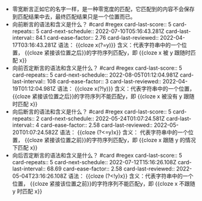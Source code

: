 - 零宽断言正如它的名字一样，是一种零宽度的匹配，它匹配到的内容不会保存到匹配结果中去，最终匹配结果只是一个位置而已。
- 向前断言的语法和含义是什么？ #card #regex
  card-last-score:: 5
  card-repeats:: 5
  card-next-schedule:: 2022-07-10T05:16:43.281Z
  card-last-interval:: 84.1
  card-ease-factor:: 2.76
  card-last-reviewed:: 2022-04-17T03:16:43.281Z
  语法： {{cloze x(?=y)}} 
  含义：代表字符串中的一个位置， {{cloze 紧接该位置之后}}的字符序列匹配y，即 {{cloze x 被 y 跟随时匹配 x}}
- 向前否定断言的语法和含义是什么？ #card #regex
  card-last-score:: 5
  card-repeats:: 5
  card-next-schedule:: 2022-08-05T01:12:04.981Z
  card-last-interval:: 108
  card-ease-factor:: 3
  card-last-reviewed:: 2022-04-19T01:12:04.981Z
  语法： {{cloze x(?!y)}} 
  含义：代表字符串中的一个位置， {{cloze 紧接该位置之后}}的字符序列不能匹配y，即 {{cloze x 被没有 y 跟随时匹配 x}}
- 向后断言的语法和含义是什么？ #card #regex
  card-last-score:: 5
  card-repeats:: 2
  card-next-schedule:: 2022-05-24T01:07:24.581Z
  card-last-interval:: 4
  card-ease-factor:: 2.58
  card-last-reviewed:: 2022-05-20T01:07:24.582Z
  语法： {{cloze (?<=y)x}} 
  含义： 代表字符串中的一个位置， {{cloze 紧接该位置之前}}的字符序列匹配y，即 {{cloze x 跟随 y 的情况下匹配 x}}
- 向后否定断言的语法和含义是什么？ #card #regex
  card-last-score:: 5
  card-repeats:: 5
  card-next-schedule:: 2022-07-12T15:16:26.108Z
  card-last-interval:: 68.69
  card-ease-factor:: 2.58
  card-last-reviewed:: 2022-05-04T23:16:26.108Z
  语法： {{cloze (?<!y)x}} 
  含义：代表字符串中的一个位置， {{cloze 紧接该位置之前}}的字符序列不能匹配y，即 {{cloze x 不跟随 y 时匹配 x}}